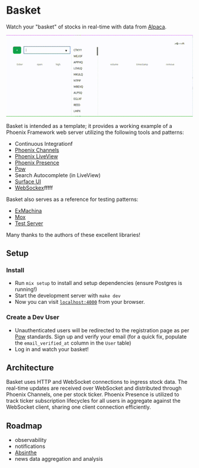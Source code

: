 # Basket

Watch your "basket" of stocks in real-time with data from [Alpaca](https://alpaca.markets/).

![](basket_demo.gif)

Basket is intended as a template; it provides a working example of a Phoenix Framework web server utilizing
the following tools and patterns:

- Continuous Integrationf
- [Phoenix Channels](https://hexdocs.pm/phoenix/channels.html)
- [Phoenix LiveView](https://hexdocs.pm/phoenix_live_view/Phoenix.LiveView.html)
- [Phoenix Presence](https://hexdocs.pm/phoenix/presence.html)
- [Pow](https://github.com/pow-auth/pow)
- Search Autocomplete (in LiveView)
- [Surface UI](https://surface-ui.org/)
- [WebSockex](https://github.com/Azolo/websockex)fffff

Basket also serves as a reference for testing patterns:

- [ExMachina](https://hexdocs.pm/ex_machina/ExMachina.html)
- [Mox](https://github.com/dashbitco/mox)
- [Test Server](https://github.com/danschultzer/test_server)

Many thanks to the authors of these excellent libraries!

## Setup

### Install
* Run `mix setup` to install and setup dependencies (ensure Postgres is running!)
* Start the development server with `make dev`
* Now you can visit [`localhost:4000`](http://localhost:4000) from your browser.

### Create a Dev User
* Unauthenticated users will be redirected to the registration page as per [Pow](https://github.com/pow-auth/pow) standards.
  Sign up and verify your email (for a quick fix, populate the `email_verified_at` column in the `User` table)
* Log in and watch your basket!  

## Architecture 

Basket uses HTTP and WebSocket connections to ingress stock data. The real-time updates are
received over WebSocket and distributed through Phoenix Channels, one per stock ticker. Phoenix
Presence is utilized to track ticker subscription lifecycles for all users in aggregate against
the WebSocket client, sharing one client connection efficiently.

## Roadmap

- observability
- notifications
- [Absinthe](https://github.com/absinthe-graphql/absinthe)
- news data aggregation and analysis
